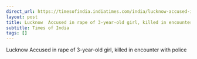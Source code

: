 ```yaml
---
direct_url: https://timesofindia.indiatimes.com/india/lucknow-accused-in-rape-of-3-year-old-girl-killed-in-encounter-with-police/articleshow/121660861.cms
layout: post
title: Lucknow  Accused in rape of 3-year-old girl, killed in encounter with police
subtitle: Times of India
tags: []
---
```


Lucknow  Accused in rape of 3-year-old girl, killed in encounter with police
